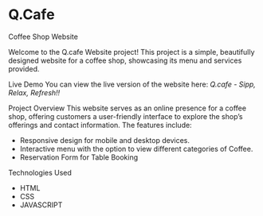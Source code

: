 # Q.Cafe
Coffee Shop Website

Welcome to the Q.cafe Website project! This project is a simple, beautifully designed website for a coffee shop, showcasing its menu and services provided.

Live Demo
You can view the live version of the website here:
<i src="q-cafe.netlify.app">Q.cafe - Sipp, Relax, Refresh!!</i>

Project Overview
This website serves as an online presence for a coffee shop, offering customers a user-friendly interface to explore the shop’s offerings and contact information. The features include:
<ul>
  <li>Responsive design for mobile and desktop devices.</li>
  <li>Interactive menu with the option to view different categories of Coffee.</li>
  <li>Reservation Form for Table Booking</li>
</ul>

Technologies Used
<ul>
  <li>HTML</li>
  <li>CSS</li>
  <li>JAVASCRIPT</li>
</ul>
